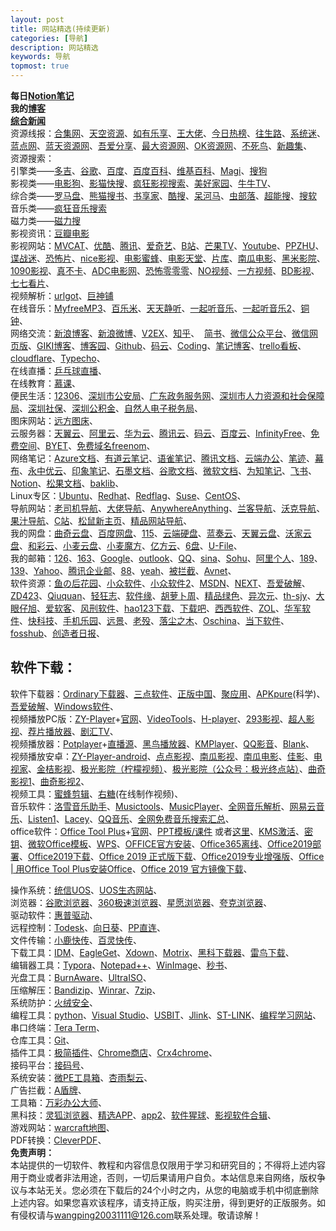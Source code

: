 ```yaml
---
layout: post
title: 网站精选(持续更新)
categories: [导航]
description: 网站精选
keywords: 导航
topmost: true
---
```




**每日**[**Notion笔记**](https://www.notion.so/wwshare)<br />**我的**[**博客**](https://wwshare.top)<br />[**综合新闻**](https://the.top/)<br />资源线报：[合集网](https://www.heji.ltd/)、[天空资源](https://www.skyzyw.com/article-0.html)、[如有乐享](https://51.ruyo.net/)、[王大佬](https://wangdalao.com/)、[今日热榜](https://tophub.today/)、[往生路](https://wsl.cool/)、[系统迷](https://www.xitmi.com/)、[蓝点网](https://www.landiannews.com/)、[蓝天资源网](https://www.lantianla.cn/)、[吾爱分享](https://52sharing.cn/)、[最大资源网](http://www.zuidazy5.com/)、[OK资源网](http://okzyw.com/)、[不死鸟](https://iao.su/)、[新趣集](https://xinquji.com/)、<br />资源搜索：<br />引擎类——[多吉](https://www.dogedoge.com/)、[谷歌](https://www.google.com/)、[百度](https://www.baidu.com/)、[百度百科](https://baike.baidu.com/)、[维基百科](https://zh.wikipedia.org/)、[Magi](https://magi.com/)、[搜狗](https://www.sogou.com/)<br />影视类——[电影狗](http://www.dianyinggou.com/linkNav/)、[影猫快搜](http://www.mvcat.com/vsearch/?type=online&word=)、[疯狂影视搜索](http://ifkdy.com/)、[美好家园](https://www.gn168.com/)、[牛牛TV](http://www.ziliao6.com/tv/)、<br />综合类——[罗马盘](https://www.luomapan.com/)、[熊猫搜书](https://ebook.huzerui.com/#/)、[书享家](http://shuxiangjia.cn/)、[酷搜](https://www.kolsou.com/)、[呆河马](http://www.daihema.com/)、[虫部落](http://magnet.chongbuluo.com/)、[超能搜](https://www.chaonengso.com/)、[搜软](https://www.lanzou8.com/index.html)<br />音乐类——[疯狂音乐搜索](http://music.ifkdy.com/)<br />磁力类——[磁力搜](https://biedian.me/)<br />影视资讯：[豆瓣电影](https://movie.douban.com/)<br />影视网站：[MVCAT](http://www.mvcat.com/)、[优酷](https://www.youku.com/)、[腾讯](https://v.qq.com/)、[爱奇艺](https://www.iqiyi.com/)、[B站](https://www.bilibili.com/)、[芒果TV](https://www.mgtv.com/)、[Youtube](https://www.youtube.com/)、[PPZHU](http://www.ppzhu.vip/)、[谍战迷](http://www.diezhan.me/diezhan/)、[恐怖片](http://okzyw.com/?m=vod-type-id-9.html)、[nice影视](https://www.nicemov.com/)、[电影蜜蜂](http://dyb.ee/)、[电影天堂](https://www.ttdytt.cc/)、[片库](https://www.pianku.tv/)、[南瓜电影](http://www.nangua5.com/)、[黑米影院](http://www.tv432.com/)、[1090影视](http://1090ys1.com/)、[真不卡](https://www.zhenbuka.com/)、[ADC电影网](https://www.adcmove.com/)、[恐怖零零零](http://www.2kb000.com/)、[NO视频](https://www.novipnoad.com/)、[一方视频](https://www.1fsp.com/)、[BD影视](https://www.bd-film.cc/?wafcloud=1)、[七七看片](https://www.77kpp.com/)、<br />视频解析：[urlgot](https://v.urlgot.cn/)、[巨神铺](http://www.jspoo.com/vip.html)<br />在线音乐：[MyfreeMP3](http://tool.liumingye.cn/music/)、[百乐米](https://bailemi.com/)、[天天静听](http://47.112.23.238/)、[一起听音乐](http://y.jsososo.com/)、[一起听音乐2](http://y.jsososo.com/)、[铜钟](http://tongzhong.xyz/)、<br />网络交流：[新浪博客](http://blog.sina.com.cn/wardenwang)、[新浪微博](https://weibo.com/)、[V2EX](https://v2ex.com/)、[知乎](https://www.zhihu.com/)、  [简书](https://www.jianshu.com/sign_in)、[微信公众平台](https://mp.weixin.qq.com/cgi-bin/loginpage)、[微信网页版](https://wx.qq.com/)、[GIKI博客](https://giki.app/)、[博客园](https://www.cnblogs.com/)、[Github](https://github.com/)、[码云](https://gitee.com/)、[Coding](https://coding.net/)、[笔记博客](http://wwshare.boke.run/)、[trello看板](https://trello.com/wardengo/boards)、[cloudflare](https://dash.cloudflare.com/)、[Typecho](http://typecho.org/)、<br />在线直播：[乒乓球直播](https://www.qiuw.com/tv/71215.html)、<br />在线教育：[慕课](https://www.icourse163.org/)、<br />便民生活：[12306](https://www.12306.cn/index/)、[深圳市公安局](http://ga.sz.gov.cn/)、[广东政务服务网](http://www.gdzwfw.gov.cn/)、[深圳市人力资源和社会保障局](http://hrss.sz.gov.cn/)、[深圳社保](https://sipub.sz.gov.cn/hspms/logonDialog.jsp)、[深圳公积金](http://gjj.sz.gov.cn/)、[自然人电子税务局](https://etax.chinatax.gov.cn/)、<br />图床网站：[远方图床](https://tc.ltyuanfang.cn/)、<br />云服务器：[天翼云](https://www.ctyun.cn/)、[阿里云](https://cn.aliyun.com/)、[华为云](https://www.huaweicloud.com/)、[腾讯云](https://cloud.tencent.com/)、[码云](https://gitee.com/)、[百度云](https://cloud.baidu.com/)、[InfinityFree](https://app.infinityfree.net/)、[免费空间](https://freela.ml/)、[BYET](https://byet.host/)、[免费域名freenom](http://www.freenom.com/zh/index.html)、<br />网络笔记：[Azure文档](https://docs.microsoft.com/zh-cn/azure-sphere/)、[有道云笔记](http://note.youdao.com/)、[语雀笔记](https://www.yuque.com/)、[腾讯文档](https://docs.qq.com/desktop/)、[云端办公](https://uzer.me/)、[笔迹](https://penlogs.com/)、[幕布](https://mubu.com/)、[永中优云](http://www.yozocloud.cn/)、[印象笔记](https://www.yinxiang.com/)、[石墨文档](https://shimo.im/welcome)、[谷歌文档](http://www.google.cn/docs/about/)、[微软文档](https://docs.microsoft.com/zh-cn/windows/)、[为知笔记](http://www.wiz.cn/)、[飞书](https://www.feishu.cn/zh/)、[Notion](https://www.notion.so/)、[松果文档](https://www.sg.work/)、[baklib](https://www.baklib.com/)、<br />Linux专区：[Ubuntu](https://forum.ubuntu.org.cn/)、[Redhat](https://www.redhat.com/zh)、[Redflag](http://www.chinaredflag.cn/)、[Suse](https://www.suse.com/)、[CentOS](https://www.centos.org/)、<br />导航网站：[老司机导航](http://www.giffox.com/)、[大佬导航](https://dalao.ru/)、[AnywhereAnything](http://lackar.com/aa/)、[兰客导航](http://lackk.com/nav/)、[沃克导航](http://www.waysto.work/)、[果汁导航](http://guozhivip.com/nav/)、[C站](http://cilicili.cn/)、[松鼠新主页](http://newhome.songshu.pro/)、[精品网站导航](https://imyshare.com/)、<br />我的网盘：[曲奇云盘](https://quqi.com/)、[百度网盘](https://pan.baidu.com/)、[115](https://115.com/)、[云端硬盘](https://drive.google.com/drive/my-drive)、[蓝奏云](https://pc.woozooo.com/mydisk.php)、[天翼云盘](https://cloud.189.cn/main.action)、[沃家云盘](http://www.wocloud.com.cn/webclient/wocloud/backupenters.action?c=one)、[和彩云](https://caiyun.feixin.10086.cn/portal/index.jsp#myfile)、[小麦云盘](http://own-cloud.cn/Home)、[小麦魔方](https://mofile.own-cloud.cn/)、[亿方云](https://v2.fangcloud.com/apps/files/desktop/files/dept/19175)、[6盘](https://v3-beta.6pan.cn/files/all/)、[U-File](https://u-file.cn/)、<br />我的邮箱：[126](https://mail.126.com/)、[163](https://mail.163.com/)、[Google](https://mail.google.com/)、[outlook](https://outlook.live.com/owa/)、[QQ](https://mail.qq.com/)、[sina](https://m0.mail.sina.com.cn/classic/index.php#title=%25E9%2582%25AE%25E7%25AE%25B1%25E9%25A6%2596%25E9%25A1%25B5&action=mailinfo)、[Sohu](https://mail.sohu.com/fe/#/login)、[阿里个人](https://mail.aliyun.com/alimail/auth/login?reurl=%2Falimail%2F)、[189](https://webmail30.189.cn/w2/)、[139](https://mail.10086.cn/)、[Yahoo](https://login.yahoo.com/)、[腾讯企业邮](https://exmail.qq.com/)、[88](https://www.88.com/)、[yeah](https://mail.yeah.net/)、[被拦截](http://antispam.avnet.com/SpamConsole/BlockedMail.aspx)、[Avnet](https://webmail.avnet.com)、<br />软件资源：[鱼の后花园](https://www.fishlee.net/)、[小众软件](https://love.appinn.com/)、[小众软件2](https://www.appinn.com/)、[MSDN](https://msdn.itellyou.cn/)、[NEXT](https://next.itellyou.cn/)、[吾爱破解](https://www.52pojie.cn/)、[ZD423](https://www.zdfans.com/)、[Qiuquan](http://www.qiuquan.cc/)、[轻狂志](https://www.flighty.cn/)、[软件缘](https://www.appcgn.com/)、[胡萝卜周](http://www.carrotchou.blog/)、[精品绿色](https://www.portablesoft.org/)、[异次元](https://www.iplaysoft.com/)、[th-sjy](http://www.th-sjy.com/)、[大眼仔旭](http://www.dayanzai.me/)、[爱软客](http://www.bokeboke.net/)、[风刑软件](https://www.wsf1234.com/)、[hao123下载](http://soft.hao123.com/)、[下载吧](https://www.xiazaiba.com/)、[西西软件](https://www.cr173.com/)、[ZOL](http://xiazai.zol.com.cn/)、[华军软件](https://www.onlinedown.net/)、[快科技](http://www.mydrivers.com/)、[手机乐园](https://soft.shouji.com.cn/)、[远景](http://bbs.pcbeta.com/)、[老殁](https://www.mpyit.com/)、[落尘之木](https://www.luochenzhimu.com/)、[Oschina](https://www.oschina.net)、[当下软件](http://www.downxia.com/)、[fosshub](https://www.fosshub.com/)、[创造者日报](https://creatorsdaily.com/)、
<a name="WxBRj"></a>

## 软件下载：

软件下载器：[Ordinary下载器](http://www.a-1.vip/exe/)、[三点软件](http://soft.tinybad.cn/)、[正版中国](https://www.getitfree.cn/)、[聚应用](https://www.juapp8.com/)、[APKpure](https://apkpure.com/)(科学)、[吾爱破解](https://www.52pojie.cn/)、[Windows软件](https://win.gxzyzd.com/index.html)、<br />视频播放PC版：[ZY-Player](https://github.com/Hunlongyu/ZY-Player/releases)+[官网](http://zyplayer.fun/)、[VideoTools](http://tool.yijingying.com/videotools)、[H-player](https://github.com/ZyqGitHub1/h-player-v2/releases)、[293影视](http://www.293so.com/)、[超人影视](https://gitee.com/yq5858588/electronVideo)、[荐片播放器](https://www.jianpian6.com/)、[剧汇TV](https://www.juhuitv.com/)、<br />视频播放器：[Potplayer](https://potplayer.org/)+[直播源](https://github.com/iptv-org/iptv)、[黑鸟播放器](https://guihet.com/blackbird-player.html)、[KMPlayer](http://www.kmplayer.com/)、[QQ影音](https://player.qq.com/)、[Blank](https://blankvip.top/)、<br />视频播放安卓：[ZY-Player-android](https://github.com/vicedev/ZY-Player-Android)、[点点影视](http://wwa.lanzous.com/ddys)、[南瓜影视](https://ngmov.me/)、[南瓜电影](http://www.vcinema.cn/)、[佳影](https://i.jojomo.xyz/)、[电视家](http://www.idianshijia.com/)、[金桔影视](https://jjapp.me/)、[极光影院（柠檬视频）](http://m.sgafhsg.cn/)、[极光影院（公众号：极光终点站）](https://www.lanzoui.com/ivbNfgsuymf)、[曲奇影视1](https://www.qq3v.com/)、[曲奇影视2](https://www.quqi.tv/)、<br />视频工具：[蜜蜂剪辑](https://beecut.cn/)、[右糖](https://lightmv.cn/)(在线制作视频)、<br />音乐软件：[洛雪音乐助手](https://github.com/lyswhut/lx-music-desktop/releases)、[Musictools](http://tool.yijingying.com/musictools/)、[MusicPlayer](https://github.com/Mpmart08/MusicPlayer)、[全网音乐解析](http://a-1.vip/music/)、[网易云音乐](https://music.163.com/)、[Listen1](http://listen1.github.io/listen1/)、[Lacey](http://www.the-sz.com/products/lacey/)、[QQ音乐](https://y.qq.com/)、[全网免费音乐搜索汇总](https://hao.su/2217/#menu_index_2)、<br />office软件：[Office Tool Plus](https://download.coolhub.top/)+[官网](https://otp.landian.vip/zh-cn/)、[PPT模板/课件](http://www.1ppt.com/) 或者[这里](http://www.ypppt.com/)、[KMS激活](https://kmspage.honeyshaddock.fun/)、[密钥](https://www.aihao.cc/17.html)、[微软Office模板](https://templates.office.com/)、[WPS](https://ep.wps.cn/)、[OFFICE官方安装](https://account.microsoft.com/services/)、[Office365离线](https://www.nruan.com/17415.html)、[Office2019部署](https://www.nruan.com/63626.html)、[Office2019下载](https://justcode.ikeepstudying.com/2019/08/office-2019-for-windows-%E5%AE%98%E6%96%B9%E5%8E%9F%E7%89%88%E5%AE%89%E8%A3%85%E5%8C%85%E6%BF%80%E6%B4%BB%E5%B7%A5%E5%85%B7-office-2019%E6%BF%80%E6%B4%BB%E5%B7%A5%E5%85%B7-office-2019%E7%A0%B4/)、[Office 2019 正式版下载](https://www.nruan.com/office2019.html)、[Office2019专业增强版](https://www.iplaysoft.com/office2019.html)、[Office | 用Office Tool Plus安装Office](https://www.jianshu.com/p/5bd184cbcef4)、[Office 2019 官方镜像下载](http://www.carrotchou.blog/17274.html)、

操作系统：[统信UOS](https://www.chinauos.com/cooperative/download?nav=download)、[UOS生态网站](https://www.chinauos.com/topic/uos_desktop_try/download)、<br />浏览器：[谷歌浏览器](https://www.google.cn/chrome/)、[360极速浏览器](https://browser.360.cn/ee/)、[星愿浏览器](http://www.twinkstar.com/)、[夸克浏览器](https://www.myquark.cn/)、<br />驱动软件：[惠普驱动](https://support.hp.com/cn-zh/drivers)、<br />远程控制：[Todesk](https://www.todesk.com/)、[向日葵](https://sunlogin.oray.com/personal/)、[PP直连](https://www.ppzhilian.com/)、<br />文件传输：[小鹿快传](https://deershare.com/send)、[百灵快传](https://github.com/bitepeng/b0pass/releases)、<br />下载工具：[IDM](http://www.internetdownloadmanager.com/)、[EagleGet](http://www.eagleget.com/)、[Xdown](https://xdown.org/)、[Motrix](https://motrix.app/)、[黑科下载器](http://heikeyun.com/)、[雷鸟下载](http://www.thunderbird.bar/)、<br />编辑器工具：[Typora](https://www.typora.io/)、[Notepad++](https://notepad-plus-plus.org/)、[WinImage](http://www.winimage.com/download.htm)、[秒书](http://msweb.1xiezuo.com/)、<br />光盘工具：[BurnAware](https://www.burnaware.com/)、[UltraISO](https://cn.ultraiso.net/)、<br />压缩解压：[Bandizip](http://www.bandisoft.com/)、[Winrar](http://www.winrar.com.cn/)、[7zip](https://sparanoid.com/lab/7z/)、<br />系统防护：[火绒安全](https://www.huorong.cn/)、<br />编程工具：[python](https://www.python.org/)、[Visual Studio](https://visualstudio.microsoft.com/zh-hans/vs/community/)、[USBIT](https://www.alexpage.de/usb-image-tool/download/)、[Jlink](https://www.segger.com/downloads/jlink/#J-LinkSoftwareAndDocumentationPack)、[ST-LINK](https://www.st.com/content/st_com/en/search.html#q=STlink-t=tools-page=1)、[编程学习网站](https://www.programiz.com/?utm_source=xinquji)、<br />串口终端：[Tera Term](http://www.canadiancontent.net/tech/download/Tera_Term.html)、<br />仓库工具：[Git](https://git-scm.com)、<br />插件工具：[极简插件](https://chrome.zzzmh.cn/)、[Chrome商店](https://chrome.google.com/webstore/category/extensions?hl=zh-CN)、[Crx4chrome](https://www.crx4chrome.com/)、<br />接码平台：[接码号](https://jiemahao.com/)、<br />系统安装：[微PE工具箱](http://www.wepe.com.cn/)、[杏雨梨云](https://www.xyboot.com/)、<br />广告拦截：[A盾牌](https://adunpai.com/download/)、<br />工具箱：[万彩办公大师](http://www.wofficebox.com/)、<br />黑科技：[灵狐浏览器](https://ie.linkfoxvpn.com/#/)、[精选APP](https://url.cn/7zxrGfnc)、[app2](http://www.lanzous.com/b00jg0l5c)、[软件猩球](http://xingqiu.lanzous.com/s/rjxq)、[影视软件合辑](https://www.lanzoui.com/b765263)、<br />游戏网站：[warcraft地图](http://warcraft.gamewebz.com/)、<br />PDF转换：[CleverPDF](https://www.cleverpdf.com/cn)、<br />**免责声明：**<br />本站提供的一切软件、教程和内容信息仅限用于学习和研究目的；不得将上述内容用于商业或者非法用途，否则，一切后果请用户自负。本站信息来自网络，版权争议与本站无关。您必须在下载后的24个小时之内，从您的电脑或手机中彻底删除上述内容。如果您喜欢该程序，请支持正版，购买注册，得到更好的正版服务。如有侵权请与[wangping20031111@126.com](mailto:wangping20031111@126.com)联系处理。敬请谅解！